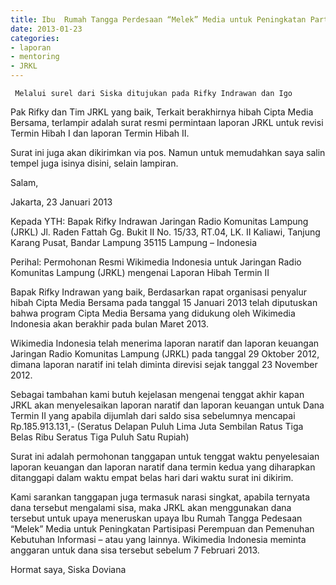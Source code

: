 ```yaml
---
title: Ibu  Rumah Tangga Perdesaan “Melek” Media untuk Peningkatan Partisipasi  Perempuan dan Pemenuhan Kebutuhan Informasi - Mentoring 23 Januari 2013 
date: 2013-01-23
categories:
- laporan
- mentoring
- JRKL
---
```


     Melalui surel dari Siska ditujukan pada Rifky Indrawan dan Igo

Pak Rifky dan Tim JRKL yang baik, Terkait berakhirnya hibah Cipta Media Bersama, terlampir adalah surat resmi permintaan laporan JRKL untuk revisi Termin Hibah I dan laporan Termin Hibah II.

Surat ini juga akan dikirimkan via pos. Namun untuk memudahkan saya salin tempel juga isinya disini, selain lampiran.

Salam,


Jakarta, 23 Januari 2013

Kepada YTH:
Bapak Rifky Indrawan
Jaringan Radio Komunitas Lampung (JRKL)
Jl. Raden Fattah Gg. Bukit II No. 15/33, RT.04, LK. II
Kaliawi, Tanjung Karang Pusat, Bandar Lampung 35115
Lampung – Indonesia

Perihal: Permohonan Resmi Wikimedia Indonesia untuk Jaringan Radio Komunitas Lampung (JRKL) mengenai Laporan Hibah Termin II

Bapak Rifky Indrawan yang baik,
Berdasarkan rapat organisasi penyalur hibah Cipta Media Bersama pada tanggal 15 Januari 2013 telah diputuskan bahwa program Cipta Media
Bersama yang didukung oleh Wikimedia Indonesia akan berakhir pada bulan Maret 2013.

Wikimedia Indonesia telah menerima laporan naratif  dan laporan keuangan Jaringan Radio Komunitas Lampung (JRKL) pada tanggal 29
Oktober 2012, dimana laporan naratif ini telah diminta direvisi sejak tanggal 23 November 2012.

Sebagai tambahan kami butuh kejelasan mengenai tenggat akhir kapan JRKL akan menyelesaikan laporan naratif dan laporan keuangan untuk
Dana Termin II yang apabila dijumlah dari saldo sisa sebelumnya mencapai Rp.185.913.131,- (Seratus Delapan Puluh Lima Juta Sembilan
Ratus Tiga Belas Ribu Seratus Tiga Puluh Satu Rupiah)

Surat ini adalah permohonan tanggapan untuk tenggat waktu penyelesaian laporan keuangan dan laporan naratif dana termin kedua yang 
diharapkan ditanggapi dalam waktu empat belas hari dari waktu surat ini dikirim.

Kami sarankan tanggapan juga termasuk narasi singkat, apabila ternyata dana tersebut mengalami sisa, maka JRKL akan menggunakan dana 
tersebut untuk upaya meneruskan upaya Ibu Rumah Tangga Pedesaan “Melek” Media untuk Peningkatan Partisipasi Perempuan dan Pemenuhan 
Kebutuhan Informasi – atau yang lainnya. Wikimedia Indonesia meminta anggaran untuk dana sisa tersebut sebelum 7 Februari 2013.

Hormat saya,
Siska Doviana

